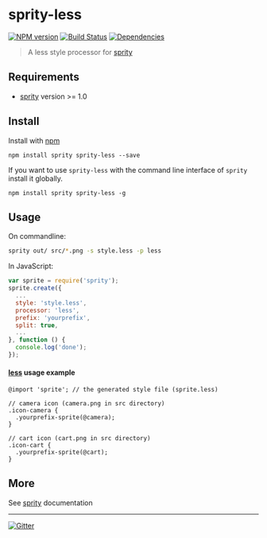 # sprity-less

[![NPM version](https://badge.fury.io/js/sprity-less.svg)](http://badge.fury.io/js/sprity-less) [![Build Status](https://travis-ci.org/sprity/sprity-less.svg?branch=master)](https://travis-ci.org/sprity/sprity-less) [![Dependencies](https://david-dm.org/sprity/sprity-less.svg)](https://david-dm.org/sprity/sprity-less)

> A less style processor for [sprity](https://npmjs.org/package/sprity)

## Requirements

- [sprity](https://npmjs.org/package/sprity) version >= 1.0

## Install

Install with [npm](https://npmjs.org/package/sprity-less)

```
npm install sprity sprity-less --save
```

If you want to use `sprity-less` with the command line interface of `sprity` install it globally.

```
npm install sprity sprity-less -g
```

## Usage

On commandline:

```sh
sprity out/ src/*.png -s style.less -p less
```

In JavaScript:

```js
var sprite = require('sprity');
sprite.create({
  ...
  style: 'style.less',
  processor: 'less',
  prefix: 'yourprefix',
  split: true,
  ...
}, function () {
  console.log('done');
});
```

#### [less](http://lesscss.org/) usage example

```less
@import 'sprite'; // the generated style file (sprite.less)

// camera icon (camera.png in src directory)
.icon-camera {
  .yourprefix-sprite(@camera);
}

// cart icon (cart.png in src directory)
.icon-cart {
  .yourprefix-sprite(@cart);
}
```


## More

See [sprity](https://npmjs.org/package/sprity) documentation

---
[![Gitter](https://badges.gitter.im/Join%20Chat.svg)](https://gitter.im/sprity/sprity?utm_source=badge&utm_medium=badge&utm_campaign=pr-badge)

